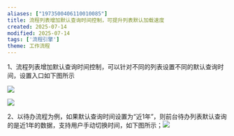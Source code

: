 ```yaml
---
aliases: ["1973500406110010085"]
title: 流程列表增加默认查询时间控制，可提升列表默认加载速度
created: 2025-07-14
modified: 2025-07-14
tags: ['流程引擎']
theme: 工作流程
---
```


1、流程列表增加默认查询时间控制，可以针对不同的列表设置不同的默认查询时间，设置入口如下图所示

![](904473f6d8ab461675bb202bdbe1f729.jpg)

![](7b9b826c3f74697d7bef05c2cfb93e5d.jpg)

2、以待办流程为例，如果默认查询时间设置为“近1年”，则前台待办列表默认查询的是近1年的数据，支持用户手动切换时间，如下图所示；![](5b08c56b73112acc0a064973d8c44635.jpg)